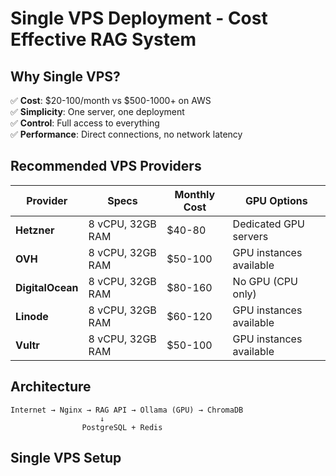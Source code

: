 # Single VPS Deployment - Cost Effective RAG System

## Why Single VPS?

✅ **Cost**: $20-100/month vs $500-1000+ on AWS  
✅ **Simplicity**: One server, one deployment  
✅ **Control**: Full access to everything  
✅ **Performance**: Direct connections, no network latency  

## Recommended VPS Providers

| Provider | Specs | Monthly Cost | GPU Options |
|----------|-------|-------------|-------------|
| **Hetzner** | 8 vCPU, 32GB RAM | $40-80 | Dedicated GPU servers |
| **OVH** | 8 vCPU, 32GB RAM | $50-100 | GPU instances available |
| **DigitalOcean** | 8 vCPU, 32GB RAM | $80-160 | No GPU (CPU only) |
| **Linode** | 8 vCPU, 32GB RAM | $60-120 | GPU instances available |
| **Vultr** | 8 vCPU, 32GB RAM | $50-100 | GPU instances available |

## Architecture

```
Internet → Nginx → RAG API → Ollama (GPU) → ChromaDB
                    ↓
                PostgreSQL + Redis
```

## Single VPS Setup
